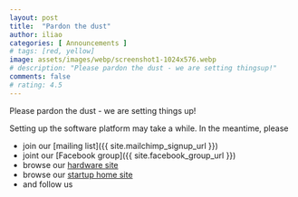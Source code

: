 ```yaml
---
layout: post
title:  "Pardon the dust"
author: iliao
categories: [ Announcements ]
# tags: [red, yellow]
image: assets/images/webp/screenshot1-1024x576.webp
# description: "Please pardon the dust - we are setting thingsup!"
comments: false
# rating: 4.5
---
```

Please pardon the dust - we are setting things up!

Setting up the software platform may take a while. In the meantime, please

- join our [mailing list]({{ site.mailchimp_signup_url }})
- joint our [Facebook group]({{ site.facebook_group_url }})
- browse our [hardware site](https://makerspet.com)
- browse our [startup home site](https://remake.com)
- and follow us